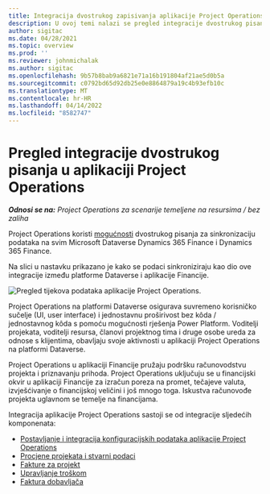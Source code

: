 ```yaml
---
title: Integracija dvostrukog zapisivanja aplikacije Project Operations
description: U ovoj temi nalazi se pregled integracije dvostrukog pisanja u aplikaciji Project Operations.
author: sigitac
ms.date: 04/28/2021
ms.topic: overview
ms.prod: ''
ms.reviewer: johnmichalak
ms.author: sigitac
ms.openlocfilehash: 9b57b8bab9a6821e71a16b191804af21ae5d0b5a
ms.sourcegitcommit: c0792bd65d92db25e0e8864879a19c4b93efb10c
ms.translationtype: MT
ms.contentlocale: hr-HR
ms.lasthandoff: 04/14/2022
ms.locfileid: "8582747"
---
```

# <a name="project-operations-dual-write-integration-overview"></a>Pregled integracije dvostrukog pisanja u aplikaciji Project Operations

_**Odnosi se na:** Project Operations za scenarije temeljene na resursima / bez zaliha_

Project Operations koristi [mogućnosti](/dynamics365/fin-ops-core/dev-itpro/data-entities/dual-write/dual-write-home-page) dvostrukog pisanja za sinkronizaciju podataka na svim Microsoft Dataverse Dynamics 365 Finance i Dynamics 365 Finance.

Na slici u nastavku prikazano je kako se podaci sinkroniziraju kao dio ove integracije između platforme Dataverse i aplikacije Financije.

![Pregled tijekova podataka aplikacije Project Operations.](./media/ProjectOperationsFlows.jpg)

Project Operations na platformi Dataverse osigurava suvremeno korisničko sučelje (UI, user interface) i jednostavnu proširivost bez kôda / jednostavnog kôda s pomoću mogućnosti rješenja Power Platform. Voditelji projekata, voditelji resursa, članovi projektnog tima i druge osobe ureda za odnose s klijentima, obavljaju svoje aktivnosti u aplikaciji Project Operations na platformi Dataverse.

Project Operations u aplikaciji Financije pružaju podršku računovodstvu projekta i priznavanju prihoda. Project Operations uključuju se u financijski okvir u aplikaciji Financije za izračun poreza na promet, tečajeve valuta, izvješćivanje o financijskoj veličini i još mnogo toga. Iskustva računovođe projekta uglavnom se temelje na financijama.

Integracija aplikacije Project Operations sastoji se od integracije sljedećih komponenata:


- [Postavljanje i integracija konfiguracijskih podataka aplikacije Project Operations](resource-dual-write-setup-integration.md) 
- [Procjene projekata i stvarni podaci](resource-dual-write-estimates-actuals.md)
- [Fakture za projekt](resource-dual-write-project-invoice.md)
- [Upravljanje troškom](resource-dual-write-expense.md)
- [Faktura dobavljača](resource-dual-write-vendor-invoice.md)
